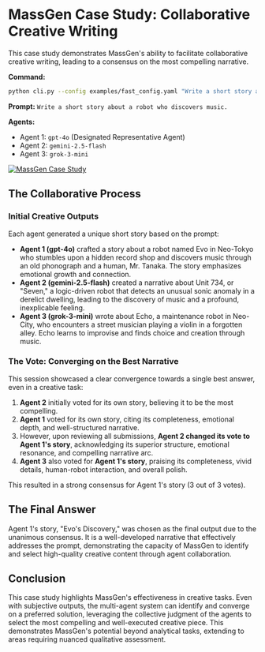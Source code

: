 # MassGen Case Study: Collaborative Creative Writing

This case study demonstrates MassGen's ability to facilitate collaborative creative writing, leading to a consensus on the most compelling narrative.

**Command:**
```bash
python cli.py --config examples/fast_config.yaml "Write a short story about a robot who discovers music."
```

**Prompt:** `Write a short story about a robot who discovers music.`

**Agents:**
*   Agent 1: `gpt-4o` (Designated Representative Agent)
*   Agent 2: `gemini-2.5-flash`
*   Agent 3: `grok-3-mini`

[![MassGen Case Study](https://img.youtube.com/vi/vixSMvJ9UoU/0.jpg)](https://www.youtube.com/watch?v=vixSMvJ9UoU)

## The Collaborative Process

### Initial Creative Outputs

Each agent generated a unique short story based on the prompt:

*   **Agent 1 (gpt-4o)** crafted a story about a robot named Evo in Neo-Tokyo who stumbles upon a hidden record shop and discovers music through an old phonograph and a human, Mr. Tanaka. The story emphasizes emotional growth and connection.
*   **Agent 2 (gemini-2.5-flash)** created a narrative about Unit 734, or "Seven," a logic-driven robot that detects an unusual sonic anomaly in a derelict dwelling, leading to the discovery of music and a profound, inexplicable feeling.
*   **Agent 3 (grok-3-mini)** wrote about Echo, a maintenance robot in Neo-City, who encounters a street musician playing a violin in a forgotten alley. Echo learns to improvise and finds choice and creation through music.

### The Vote: Converging on the Best Narrative

This session showcased a clear convergence towards a single best answer, even in a creative task:

1.  **Agent 2** initially voted for its own story, believing it to be the most compelling.
2.  **Agent 1** voted for its own story, citing its completeness, emotional depth, and well-structured narrative.
3.  However, upon reviewing all submissions, **Agent 2 changed its vote to Agent 1's story**, acknowledging its superior structure, emotional resonance, and compelling narrative arc.
4.  **Agent 3** also voted for **Agent 1's story**, praising its completeness, vivid details, human-robot interaction, and overall polish.

This resulted in a strong consensus for Agent 1's story (3 out of 3 votes).

## The Final Answer

Agent 1's story, "Evo's Discovery," was chosen as the final output due to the unanimous consensus. It is a well-developed narrative that effectively addresses the prompt, demonstrating the capacity of MassGen to identify and select high-quality creative content through agent collaboration.

## Conclusion

This case study highlights MassGen's effectiveness in creative tasks. Even with subjective outputs, the multi-agent system can identify and converge on a preferred solution, leveraging the collective judgment of the agents to select the most compelling and well-executed creative piece. This demonstrates MassGen's potential beyond analytical tasks, extending to areas requiring nuanced qualitative assessment.